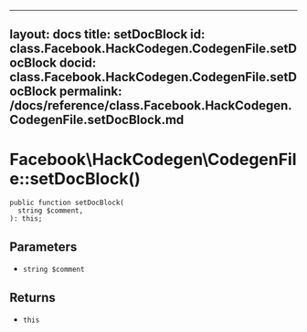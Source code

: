 
***

layout: docs
title: setDocBlock
id: class.Facebook.HackCodegen.CodegenFile.setDocBlock
docid: class.Facebook.HackCodegen.CodegenFile.setDocBlock
permalink: /docs/reference/class.Facebook.HackCodegen.CodegenFile.setDocBlock.md
---







# Facebook\\HackCodegen\\CodegenFile::setDocBlock()




``` Hack
public function setDocBlock(
  string $comment,
): this;
```




## Parameters




- ` string $comment `




## Returns




+ ` this `